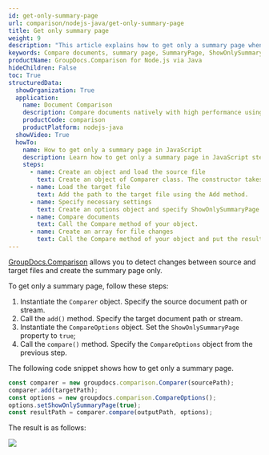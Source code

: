 ```yaml
---
id: get-only-summary-page
url: comparison/nodejs-java/get-only-summary-page
title: Get only summary page
weight: 9
description: "This article explains how to get only a summary page when comparing documents with GroupDocs.Comparison for Node.js via Java."
keywords: Compare documents, summary page, SummaryPage, ShowOnlySummaryPage
productName: GroupDocs.Comparison for Node.js via Java
hideChildren: False
toc: True
structuredData:
  showOrganization: True
  application:
    name: Document Comparison
    description: Compare documents natively with high performance using JavaScript language and GroupDocs.Comparison for Node.js via Java
    productCode: comparison
    productPlatform: nodejs-java
  showVideo: True
  howTo:
    name: How to get only a summary page in JavaScript
    description: Learn how to get only a summary page in JavaScript step by step
    steps:
      - name: Create an object and load the source file
        text: Create an object of Comparer class. The constructor takes the source file path parameter. You may specify absolute or relative file paths as per your requirements.
      - name: Load the target file
        text: Add the path to the target file using the Add method.
      - name: Specify necessary settings
        text: Create an options object and specify ShowOnlySummaryPage of true value.
      - name: Compare documents
        text: Call the Compare method of your object.
      - name: Create an array for file changes
        text: Call the Compare method of your object and put the resulting file path parameter and compare options parameter.
---
```


[GroupDocs.Comparison](https://products.groupdocs.com/comparison/nodejs-java) allows you to detect changes between source and target files and create the summary page only.

To get only a summary page, follow these steps:

1.  Instantiate the `Comparer`<!--](https://reference.groupdocs.com/comparison/nodejs-java/com.groupdocs.comparison/comparer)--> object. Specify the source document path or stream.
2.  Call the `add()`<!--](https://reference.groupdocs.com/comparison/nodejs-java/com.groupdocs.comparison/comparer/#add-java.lang.String-)--> method. Specify the target document path or stream.
3.  Instantiate the `CompareOptions`<!--](https://reference.groupdocs.com/comparison/nodejs-java/com.groupdocs.comparison.options/compareoptions)--> object. Set the `ShowOnlySummaryPage`<!--](https://reference.groupdocs.com/comparison/nodejs-java/com.groupdocs.comparison.options/compareoptions/#setShowOnlySummaryPage-boolean-)--> property to `true`;
4.  Call the `compare()`<!--](https://reference.groupdocs.com/comparison/nodejs-java/com.groupdocs.comparison/comparer/#compare-java.lang.String-)--> method. Specify the `CompareOptions`<!--](https://reference.groupdocs.com/comparison/nodejs-java/com.groupdocs.comparison.options/compareoptions)--> object from the previous step.

The following code snippet shows how to get only a summary page.

```javascript
const comparer = new groupdocs.comparison.Comparer(sourcePath);
comparer.add(targetPath);
const options = new groupdocs.comparison.CompareOptions();
options.setShowOnlySummaryPage(true);
const resultPath = comparer.compare(outputPath, options);
```

The result is as follows:

![](/comparison/nodejs-java/images/get-only-summary-page.png)